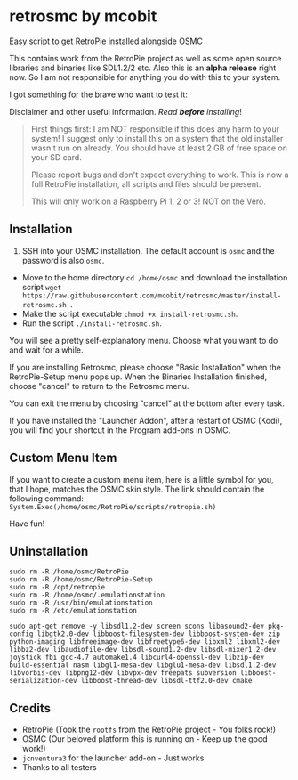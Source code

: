 # retrosmc by mcobit

Easy script to get RetroPie installed alongside OSMC

This contains work from the RetroPie project as well as some open source libraries and binaries like SDL1.2/2 etc.
Also this is an **alpha release** right now. So I am not responsible for anything you do with this to your system.

I got something for the brave who want to test it:

Disclaimer and other useful information. _Read **before** installing_!

> First things first: I am NOT responsible if this does any harm to your system! I suggest only to install this on a system that the old installer wasn't run on already. You should have at least 2 GB of free space on your SD card.
>
> Please report bugs and don't expect everything to work. This is now a full RetroPie installation, all scripts and files should be present.
> 
> This will only work on a Raspberry Pi 1, 2 or 3! NOT on the Vero.

## Installation

1. SSH into your OSMC installation. The default account is `osmc` and the password is also `osmc`.
* Move to the home directory
  `cd /home/osmc` and download the installation script
  `wget https://raw.githubusercontent.com/mcobit/retrosmc/master/install-retrosmc.sh
`.
* Make the script executable `chmod +x install-retrosmc.sh`.
* Run the script `./install-retrosmc.sh`.

You will see a pretty self-explanatory menu.
Choose what you want to do and wait for a while.

If you are installing Retrosmc, please choose "Basic Installation" when the RetroPie-Setup menu pops up.
When the Binaries Installation finished, choose "cancel" to return to the Retrosmc menu.

You can exit the menu by choosing "cancel" at the bottom after every task.

If you have installed the "Launcher Addon", after a restart of OSMC (Kodi), you will find your shortcut in the Program add-ons in OSMC.

## Custom Menu Item

If you want to create a custom menu item, here is a little symbol for you, that I hope, matches the OSMC skin style.
The link should contain the following command:
`System.Exec(/home/osmc/RetroPie/scripts/retropie.sh)`

Have fun!

## Uninstallation

```
sudo rm -R /home/osmc/RetroPie
sudo rm -R /home/osmc/RetroPie-Setup
sudo rm -R /opt/retropie
sudo rm -R /home/osmc/.emulationstation
sudo rm -R /usr/bin/emulationstation
sudo rm -R /etc/emulationstation

sudo apt-get remove -y libsdl1.2-dev screen scons libasound2-dev pkg-config libgtk2.0-dev libboost-filesystem-dev libboost-system-dev zip python-imaging libfreeimage-dev libfreetype6-dev libxml2 libxml2-dev libbz2-dev libaudiofile-dev libsdl-sound1.2-dev libsdl-mixer1.2-dev joystick fbi gcc-4.7 automake1.4 libcurl4-openssl-dev libzip-dev build-essential nasm libgl1-mesa-dev libglu1-mesa-dev libsdl1.2-dev libvorbis-dev libpng12-dev libvpx-dev freepats subversion libboost-serialization-dev libboost-thread-dev libsdl-ttf2.0-dev cmake
```

## Credits

* RetroPie (Took the `rootfs` from the RetroPie project - You folks rock!)
* OSMC (Our beloved platform this is running on - Keep up the good work!)
* `jcnventura3` for the launcher add-on - Just works
* Thanks to all testers
